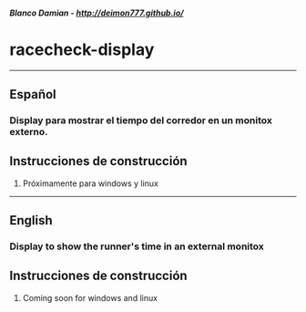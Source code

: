 ##### Blanco Damian - http://deimon777.github.io/

# racecheck-display

---

## Español

### Display para mostrar el tiempo del corredor en un monitox externo.

## Instrucciones de construcción
1. Próximamente para windows y linux

---

## English

### Display to show the runner's time in an external monitox

## Instrucciones de construcción
1. Coming soon for windows and linux